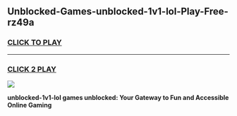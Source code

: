 
## Unblocked-Games-unblocked-1v1-lol-Play-Free-rz49a
<h3>
<a href="https://premium76.site?title=unblocked-1v1-lol&ref=10A">CLICK TO PLAY</a></h3>
<hr>

<h3>
<a href="https://premium76.site?title=unblocked-1v1-lol&ref=10A">CLICK 2 PLAY</a>
  
</h3>

<a href="https://premium76.site?title=unblocked-1v1-lol&ref=10A"><img src="https://clearcache.store/games.png"></a>


**unblocked-1v1-lol games unblocked: Your Gateway to Fun and Accessible Online Gaming**
